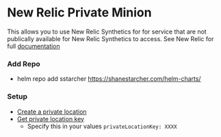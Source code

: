 # New Relic Private Minion

This allows you to use New Relic Synthetics for for service that are not publically available for New Relic Synthetics to access.  See New Relic for full [documentation](https://docs.newrelic.com/docs/synthetics/new-relic-synthetics/private-locations/install-containerized-private-minions-cpms)

### Add Repo
* helm repo add sstarcher https://shanestarcher.com/helm-charts/

### Setup
* [Create a private location](https://docs.newrelic.com/docs/synthetics/new-relic-synthetics/private-locations/private-locations-overview-monitor-internal-sites-add-new-locations#create-location)
* [Get private location key](https://docs.newrelic.com/docs/synthetics/new-relic-synthetics/private-locations/install-containerized-private-minions-cpms#private-location-key)
  * Specify this in your values `privateLocationKey: XXXX`

